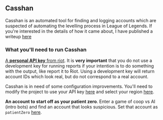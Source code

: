 ## Casshan

Casshan is an automated tool for finding and logging accounts which are suspected of automating the levelling process in League of Legends. If you're interested in the details of how it came about, I have published a writeup [here](https://jamiedavidson.github.io/2020/04/21/Identifying-black-market-accounts-in-League-of-Legends.html)

### What you'll need to run Casshan

[A **personal API key** from riot](https://developer.riotgames.com/docs/portal#web-apis_api-keys). It is **very important** that you do not use a development key for running reports if your intention is to do something with the output, like report it to Riot. Using a development key will return account IDs which look real, but do not correspond to a real account.

Casshan is in need of some configuration improvements. You'll need to modify the project to use your API key [here](https://github.com/JamieDavidson/Casshan/blob/master/Source/App.config#L14) and select your region [here](https://github.com/JamieDavidson/Casshan/blob/master/Source/Program.cs#L230).

**An account to start off as your patient zero**. Enter a game of coop vs AI (intro bots) and find an account that looks suspicious. Set that account as `patientZero` [here](https://github.com/JamieDavidson/Casshan/blob/master/Source/Program.cs#L48).
